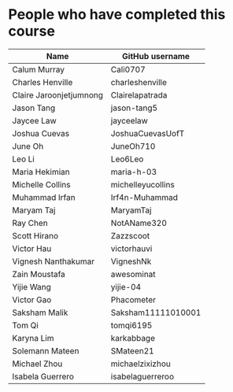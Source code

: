 # People who have completed this course
| Name                    | GitHub username  |
|-------------------------|------------------|
| Calum Murray            | Cali0707         |
| Charles Henville        | charleshenville  |
| Claire Jaroonjetjumnong | Clairelapatrada  |
| Jason Tang              | jason-tang5      |
| Jaycee Law              | jayceelaw        |
| Joshua Cuevas           | JoshuaCuevasUofT |
| June Oh                 | JuneOh710        |
| Leo Li                  | Leo6Leo          |
| Maria Hekimian          | maria-h-03       |
| Michelle Collins        | michelleyucollins|
| Muhammad Irfan          | Irf4n-Muhammad   |
| Maryam Taj              | MaryamTaj        |
| Ray Chen                | NotAName320      |
| Scott Hirano            | Zazzscoot        |
| Victor Hau              | victorhauvi      |
| Vignesh Nanthakumar     | VigneshNk        |
| Zain Moustafa           | awesominat       |
| Yijie Wang              | yijie-04         |
| Victor Gao              | Phacometer       |
| Saksham Malik		        |Saksham11111010001|
| Tom Qi                  | tomqi6195        |
| Karyna Lim              | karkabbage       |
| Solemann Mateen         | SMateen21        |
| Michael Zhou            | michaelzixizhou  |
| Isabela Guerrero        | isabelaguerreroo | 
